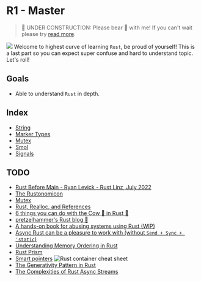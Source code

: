 # R1 - Master

> 🚧 UNDER CONSTRUCTION: Please bear 🧸 with me! If you can't wait please try [read more](../../bye.md).

![](/assets/kat.png) <span class="speech-bubble">Welcome to highest curve of learning `Rust`, be proud of yourself!
This is a last part so you can expect super confuse and hard to understand topic. Let's roll!</span>

## Goals

- Able to understand `Rust` in depth.

## Index

- [String](./string.md)
- [Marker Types](./marker-types.md)
- [Mutex](./mutex.md)
- [Smol](./smol.md)
- [Signals](./signals.md)

## TODO

- [Rust Before Main - Ryan Levick - Rust Linz, July 2022](https://www.youtube.com/watch?v=q8irLfXwaFM&t=1s)
- [The Rustonomicon](https://doc.rust-lang.org/nomicon/intro.html)
- [Mutex](https://fongyoong.github.io/easy_rust/Chapter_43.html)
- [Rust, Realloc, and References](https://osec.io/blog/reports/2022-12-09-rust-realloc-and-references/)
- [6 things you can do with the Cow 🐄 in Rust 🦀](https://dev.to/kgrech/6-things-you-can-do-with-the-cow-in-rust-4l55)
- [pretzelhammer's Rust blog 🦀](https://github.com/pretzelhammer/rust-blog/blob/master/posts)
- [A hands-on book for abusing systems using Rust (WIP)](https://github.com/wiseaidev/dark-web-rust)
- [Async Rust can be a pleasure to work with (without `Send + Sync + 'static`)](https://emschwartz.me/async-rust-can-be-a-pleasure-to-work-with-without-send-sync-static/)
- [Understanding Memory Ordering in Rust](https://discord.com/channels/595317990191398933/783765338692386886)
- [Rust Prism](https://registerspill.thorstenball.com/p/rust-prism)
- [Smart pointers](https://stanford-cs242.github.io/f18/lectures/06-1-smart-pointers.html)
  ![Rust container cheat sheet](/rust/r1/rust-container-cheat-sheet.png)
- [The Generativity Pattern in Rust](https://arhan.sh/blog/the-generativity-pattern-in-rust/)
- [The Complexities of Rust Async Streams](https://swatinem.de/blog/rust-async-streams/)